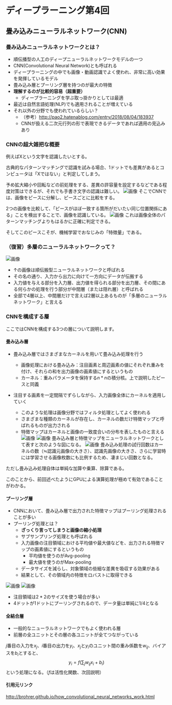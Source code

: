 # ディープラーニング第4回

## 畳み込みニューラルネットワーク(CNN)

### 畳み込みニューラルネットワークとは？

- 順伝播型の人工のディープニューラルネットワークモデルの一つ
- CNN(Convolutional Neural Network)とも呼ばれる
- ディープラーニングの中でも画像・動画認識でよく使われ、非常に高い効果を発揮しているモデル
- 畳み込み層とプーリング層を持つのが最大の特徴
- **理解するのが比較的容易（超重要）**
    - ディープラーニングを学ぶ取っ掛かりとしては最適
- 最近は自然言語処理(NLP)でも適用されることが増えている
- それ以外の分野でも使われているらしい？
    - （参考）http://pao2.hatenablog.com/entry/2018/08/04/183937
    - CNNが扱える二次元行列の形で表現できるデータであれば適用の見込みあり

### CNNの超大雑把な概要

例えばXという文字を認識したいとする。

古典的なパターンマッチングで認識を試みる場合、1ドットでも差異があるとコンピュータは「Xではない」と判定してしまう。

予め拡大縮小や回転などの前処理をする、差異の許容量を設定するなどである程度対策はできるが、それでも手書き文字の認識は難しい。
![画像](https://github.com/kostone/dlearning/blob/master/cnn2.png)
そこでCNNでは、画像をピースに分解し、ピースごとに比較をする。

2つの画像を比較して、「ピースがほぼ一致する箇所がだいたい同じ位置関係にある」ことを検出することで、画像を認識している。
![画像](https://github.com/kostone/dlearning/blob/master/cnn3.png)
これは画像全体のパターンマッチングよりもはるかに正確に判定できる。

そしてこのピースこそが、機械学習でおなじみの「特徴量」である。

### （復習）多層のニューラルネットワークって？
![画像](https://github.com/kostone/dlearning/blob/master/多層ニューラルネットワーク.png)
- ↑の画像は順伝搬型ニューラルネットワークと呼ばれる
- その名の通り、入力から出力に向けて一方向にデータが伝搬する
- 入力値を与える部分を入力層、出力値を得られる部分を出力層、その間にある何らかの処理を行う部分が中間層（または隠れ層）と呼ばれる
- 全部で4層以上、中間層だけで言えば2層以上あるものが「多層のニューラルネットワーク」と言える

### CNNを構成する層

ここではCNNを構成する3つの層について説明します。

#### 畳み込み層

- 畳み込み層ではさまざまなカーネルを用いて畳み込み処理を行う
    - 画像処理における畳み込み：注目画素と周辺画素の値にそれぞれ重みを付け、それらの和を出力画像の画素値にするというもの
    - カーネル：重みパラメータを保持する$n*n$の積分核。上で説明したピースと同義

- 注目する画素を一定間隔でずらしながら、入力画像全体にカーネルを適用していく
    - このような処理は画像分野ではフィルタ処理としてよく使われる
    - さまざまな種類のカーネルが存在し、カーネルの数だけ特徴マップと呼ばれるものが出力される
    - 特徴マップはカーネルと画像の一致度合いの分布を表したものと言える
![画像](https://github.com/kostone/dlearning/blob/master/特徴マップ.png)
![画像](https://github.com/kostone/dlearning/blob/master/cnn6.png)
畳み込み層と特徴マップをニューラルネットワークとして表すと次のような図になる。
![画像](https://github.com/kostone/dlearning/blob/master/畳み込み層1.png)
畳み込み処理の試行回数はカーネルの数（≒認識元画像の大きさ）、認識先画像の大きさ、さらに学習時には学習させる画像枚数にも比例するため、凄まじい回数となる。

ただし畳み込み処理自体は単純な加算や乗算、除算である。

このことから、前回述べたようにGPUによる演算処理が極めて有効であることがわかる。

#### プーリング層

- CNNにおいて、畳み込み層で出力された特徴マップはプーリング処理されることが多い
- プーリング処理とは？
    - **ざっくり言ってしまうと画像の縮小処理**
    - サブサンプリング処理とも呼ばれる
    - 入力画像の注目領域における平均値や最大値などを、出力される特徴マップの画素値にするというもの
        - 平均値を使うのがAvg-pooling
        - 最大値を使うのがMax-pooling
    - データサイズを減らし、対象領域の些細な差異を吸収する効果がある
    - 結果として、その領域内の特徴をロバストに取得できる

![画像](https://github.com/kostone/dlearning/blob/master/畳み込み層.png)
![画像](https://github.com/kostone/dlearning/blob/master/cnn9.png)

- 注目領域は$2*2$のサイズを使う場合が多い
- 4ドットが1ドットにプーリングされるので、データ量は単純に1/4となる

#### 全結合層

- 一般的なニューラルネットワークでもよく使われる層
- 前層の全ユニットとその層の各ユニットが全てつながっている

$j$番目の入力を$x_j$、$i$番目の出力を$y_i$、$x_j$と$y_i$のユニット間の重み係数を$w_{ij}$、バイアスを$b_i$とすると、
$$y_i=f(\sum_jw_{ij}x_i+b_i)$$
という処理になる。（$f$は活性化関数、次回説明）

#### 引用元リンク
http://brohrer.github.io/how_convolutional_neural_networks_work.html
